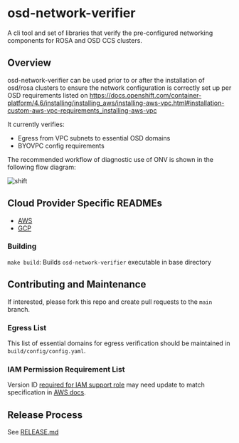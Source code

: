 # osd-network-verifier

A cli tool and set of libraries that
verify the pre-configured networking components
for ROSA and OSD CCS clusters.

## Overview

osd-network-verifier can be used prior to or after the installation
of osd/rosa clusters to ensure the network configuration
is correctly set up per OSD requirements listed on https://docs.openshift.com/container-platform/4.6/installing/installing_aws/installing-aws-vpc.html#installation-custom-aws-vpc-requirements_installing-aws-vpc

It currently verifies:
- Egress from VPC subnets to essential OSD domains
- BYOVPC config requirements

The recommended workflow of diagnostic use of ONV is shown in the following flow diagram:

![shift](https://user-images.githubusercontent.com/87340776/168323039-ec5269a8-2cf9-44db-ab5f-e490c88d4342.jpg)

## Cloud Provider Specific READMEs
-  [AWS](docs/aws/aws.md)
-  [GCP](docs/gcp/gcp.md)

### Building
`make build`: Builds `osd-network-verifier` executable in base directory

## Contributing and Maintenance
If interested, please fork this repo and create pull requests to the `main` branch.

### Egress List

This list of essential domains for egress verification should be maintained in `build/config/config.yaml`.
### IAM Permission Requirement List

Version ID [required for IAM support role](docs/aws/aws.md#iam-support-role) may need update to match specification in [AWS docs](https://docs.aws.amazon.com/IAM/latest/UserGuide/reference_policies_elements_version.html).

## Release Process

See [RELEASE.md](./RELEASE.md)